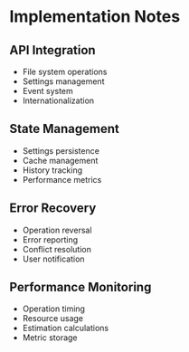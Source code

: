 # Implementation Notes

## API Integration
- File system operations
- Settings management
- Event system
- Internationalization

## State Management
- Settings persistence
- Cache management
- History tracking
- Performance metrics

## Error Recovery
- Operation reversal
- Error reporting
- Conflict resolution
- User notification

## Performance Monitoring
- Operation timing
- Resource usage
- Estimation calculations
- Metric storage 